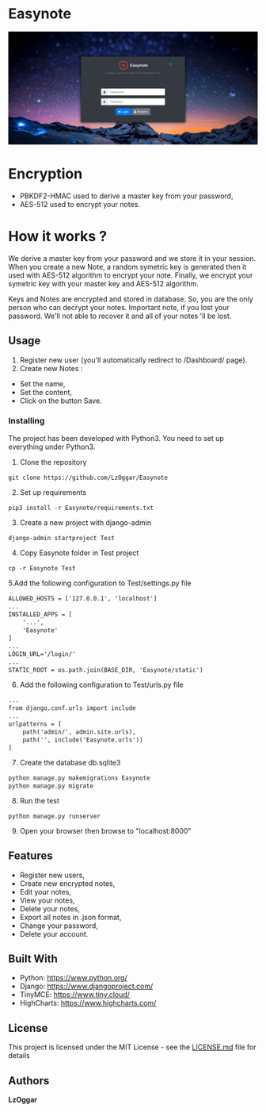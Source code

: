 # Easynote
![alt text](https://github.com/LzOggar/Easynote/blob/master/Images/Screenshot_2020-05-17%20Login.png)

# Encryption
* PBKDF2-HMAC used to derive a master key from your password,
* AES-512 used to encrypt your notes.

# How it works ?
We derive a master key from your password and we store it in your session. When you create a new Note, a random symetric key is generated then it used with AES-512 algorithm to encrypt your note. Finally, we encrypt your symetric key with your master key and AES-512 algorithm.

Keys and Notes are encrypted and stored in database. So, you are the only person who can decrypt your notes.
Important note, if you lost your password. We'll not able to recover it and all of your notes 'll be lost.

## Usage
1. Register new user (you'll automatically redirect to /Dashboard/ page).
2. Create new Notes :
- Set the name,
- Set the content,
- Click on the button Save.

### Installing
The project has been developed with Python3. You need to set up everything under Python3.
1. Clone the repository
```
git clone https://github.com/LzOggar/Easynote
```
2. Set up requirements
```
pip3 install -r Easynote/requirements.txt
```
3. Create a new project with django-admin
```
django-admin startproject Test
```
4. Copy Easynote folder in Test project
```
cp -r Easynote Test
```
5.Add the following configuration to Test/settings.py file
```
ALLOWED_HOSTS = ['127.0.0.1', 'localhost']
...
INSTALLED_APPS = [
    '...',
    'Easynote'
]
...
LOGIN_URL='/login/'
...
STATIC_ROOT = os.path.join(BASE_DIR, 'Easynote/static')
```
6. Add the following configuration to Test/urls.py file
```
...
from django.conf.urls import include
...
urlpatterns = [
    path('admin/', admin.site.urls),
    path('', include('Easynote.urls'))
]
```
7. Create the database db.sqlite3
```
python manage.py makemigrations Easynote
python manage.py migrate
```
8. Run the test
```
python manage.py runserver
```
9. Open your browser then browse to "localhost:8000"

## Features
- Register new users,
- Create new encrypted notes,
- Edit your notes,
- View your notes,
- Delete your notes,
- Export all notes in .json format,
- Change your password,
- Delete your account.

## Built With

* Python: https://www.python.org/
* Django: https://www.djangoproject.com/
* TinyMCE: https://www.tiny.cloud/
* HighCharts: https://www.highcharts.com/

## License

This project is licensed under the MIT License - see the [LICENSE.md](LICENSE.md) file for details

## Authors

**LzOggar**
